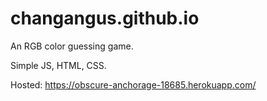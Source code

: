 # changangus.github.io
An RGB color guessing game.

Simple JS, HTML, CSS.

Hosted: https://obscure-anchorage-18685.herokuapp.com/
